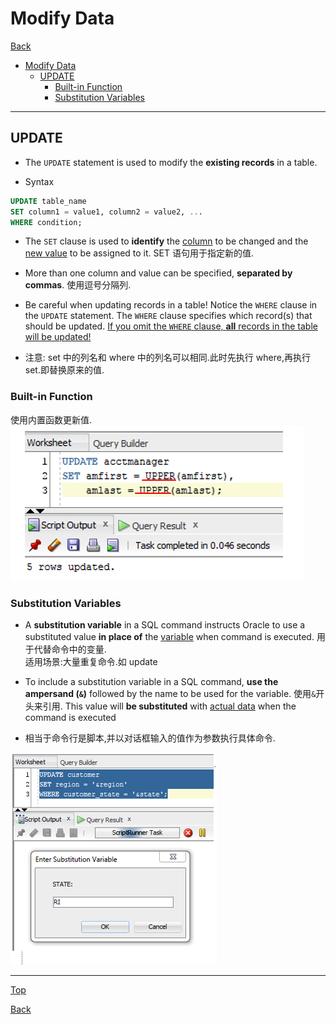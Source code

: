 # Modify Data

[Back](../index.md)

- [Modify Data](#modify-data)
  - [UPDATE](#update)
    - [Built-in Function](#built-in-function)
    - [Substitution Variables](#substitution-variables)

---

## UPDATE

- The `UPDATE` statement is used to modify the **existing records** in a table.

- Syntax

```SQL
UPDATE table_name
SET column1 = value1, column2 = value2, ...
WHERE condition;

```

- The `SET` clause is used to **identify** the <u>column</u> to be changed and the <u>new value</u> to be assigned to it. SET 语句用于指定新的值.

- More than one column and value can be specified, **separated by commas**. 使用逗号分隔列.

- Be careful when updating records in a table! Notice the `WHERE` clause in the `UPDATE` statement. The `WHERE` clause specifies which record(s) that should be updated. <u>If you omit the `WHERE` clause, **all** records in the table will be updated!</u>

- 注意: set 中的列名和 where 中的列名可以相同.此时先执行 where,再执行 set.即替换原来的值.

### Built-in Function

使用内置函数更新值.
![update function](../_pic/data/update_function.png)

### Substitution Variables

- A **substitution variable** in a SQL command instructs Oracle to use a substituted value **in place of** the <u>variable</u> when command is executed. 用于代替命令中的变量. <br>适用场景:大量重复命令.如 update

- To include a substitution variable in a SQL command, **use the ampersand (`&`)** followed by the name to be used for the variable. 使用`&`开头来引用.
  This value will **be substituted** with <u>actual data</u> when the command is executed

- 相当于命令行是脚本,并以对话框输入的值作为参数执行具体命令.

![substitution variable](../_pic/data/update_substitution_variable.png)

---

[Top](#modify-data)

[Back](../index.md)
